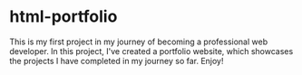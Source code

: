 # html-portfolio
This is my first project in my journey of becoming a professional web developer. In this project, I've created a portfolio website, which showcases the projects I have completed in my journey so far. Enjoy!
